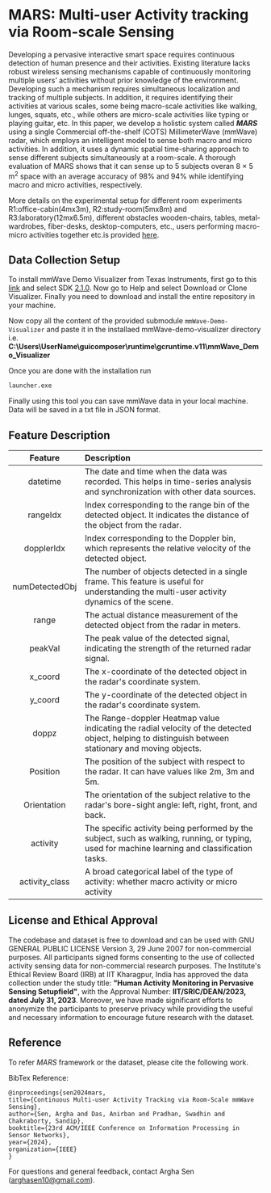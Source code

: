 # MARS: Multi-user Activity tracking via Room-scale Sensing

Developing a pervasive interactive smart space requires continuous detection of human presence and their activities. Existing literature lacks robust wireless sensing mechanisms capable of continuously monitoring multiple users’ activities without prior knowledge of the environment. Developing such a mechanism requires simultaneous localization and tracking of multiple subjects. In addition, it requires identifying their activities at various scales, some being macro-scale activities like walking, lunges, squats, etc., while others are micro-scale activities like typing or playing guitar, etc. In this paper, we develop a holistic system called <b><i>MARS</i></b> using a single Commercial off-the-shelf (COTS) MillimeterWave (mmWave) radar, which employs an intelligent model to sense both macro and micro activities. In addition, it uses a dynamic spatial time-sharing approach to sense different subjects simultaneously at a room-scale. A thorough evaluation of MARS shows that it can sense up to 5 subjects overan 8 × 5 m<sup>2</sup> space with an average accuracy of 98% and 94% while identifying macro and micro activities, respectively.

More details on the experimental setup for different room experiments R1:office-cabin(4mx3m), R2:study-room(5mx8m) and R3:laboratory(12mx6.5m), different obstacles wooden-chairs, tables, metal-wardrobes, fiber-desks, desktop-computers, etc., users performing macro-micro activities together etc.is provided [here](./activity_classifier/evaluation/more_experiments/README.md).



## Data Collection Setup

To install mmWave Demo Visualizer from Texas Instruments, first go to this [link](https://dev.ti.com/gallery/view/mmwave/mmWave_Demo_Visualizer/) and select SDK [2.1.0](https://dev.ti.com/gallery/view/mmwave/mmWave_Demo_Visualizer/ver/2.1.0/). Now go to Help and select Download or Clone Visualizer. Finally you need to download and install the entire repository in your machine.

Now copy all the content of the provided submodule `mmWave-Demo-Visualizer` and paste it in the installaed mmWave-demo-visualizer directory i.e. **C:\Users\UserName\guicomposer\runtime\gcruntime.v11\mmWave_Demo_Visualizer**

Once you are done with the installation run 
```bash
launcher.exe
```
Finally using this tool you can save mmWave data in your local machine. Data will be saved in a txt file in JSON format.

## Feature Description

| **Feature**     | **Description**                                                                                                                                            |
| :-------------: | :--------------------------------------------------------------------------------------------------------------------------------------------------------- |
| datetime        | The date and time when the data was recorded. This helps in time-series analysis and synchronization with other data sources.                        |
| rangeIdx        | Index corresponding to the range bin of the detected object. It indicates the distance of the  object from the radar.                                 |
| dopplerIdx      | Index corresponding to the Doppler bin, which represents the relative velocity of the detected object.                                               |
| numDetectedObj  | The number of objects detected in a single frame. This feature is useful for understanding  the multi-user activity dynamics of the scene.            |
| range           | The actual distance measurement of the detected object from the radar in meters.                                                                           |
| peakVal         | The peak value of the detected signal, indicating the strength of the returned radar signal.                                                               |
| x\_coord        | The x-coordinate of the detected object in the radar's coordinate system.                                                                                  |
| y\_coord        | The y-coordinate of the detected object in the radar's coordinate system.                                                                                  |
| doppz           | The Range-doppler Heatmap value indicating the radial velocity of the detected object, helping to distinguish between stationary and moving objects. |
| Position        | The position of the subject with respect to the radar. It can have values like 2m, 3m and 5m.                                                              |
| Orientation     | The orientation of the subject relative to the radar's bore-sight angle: left, right, front, and back.                                                     |
| activity        | The specific activity being performed by the subject, such as walking, running, or typing, used for machine learning and classification tasks.       |
| activity\_class | A broad categorical label of the type of activity: whether macro activity  or micro activity                                                               |


## License and Ethical Approval

The codebase and dataset is free to download and can be used with GNU GENERAL PUBLIC LICENSE Version 3, 29 June 2007 for non-commercial purposes. All participants signed forms consenting to the use of collected activity sensing data for non-commercial research purposes. The Institute's Ethical Review Board (IRB) at IIT Kharagpur, India has approved the data collection under the study title: <b>"Human Activity Monitoring in Pervasive Sensing Setupfield"</b>, with the Approval Number: <b>IIT/SRIC/DEAN/2023, dated July 31, 2023</b>. Moreover, we have made significant efforts to anonymize the participants to preserve privacy while providing the useful and necessary information to encourage future research with the dataset.


## Reference
To refer <i>MARS</i> framework or the dataset, please cite the following work.

BibTex Reference:
```
@inproceedings{sen2024mars, 
title={Continuous Multi-user Activity Tracking via Room-Scale mmWave Sensing}, 
author={Sen, Argha and Das, Anirban and Pradhan, Swadhin and Chakraborty, Sandip},
booktitle={23rd ACM/IEEE Conference on Information Processing in Sensor Networks},
year={2024},
organization={IEEE}
} 
```

For questions and general feedback, contact Argha Sen (arghasen10@gmail.com).